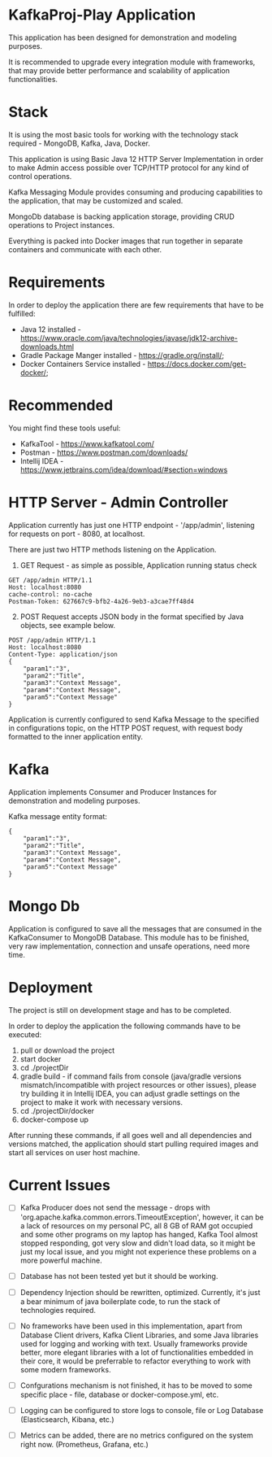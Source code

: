 # KafkaProj-Play Application


This application has been designed for demonstration and modeling purposes. 

It is recommended to upgrade every integration module with frameworks, 
that may provide better performance and scalability of application functionalities. 

# Stack

It is using the most basic tools for working with the technology stack required - MongoDB, Kafka, Java, Docker.

This application is using Basic Java 12 HTTP Server Implementation
in order to make Admin access possible over TCP/HTTP protocol for any kind of control operations. 

Kafka Messaging Module provides consuming and producing capabilities to the application, 
that may be customized and scaled.

MongoDb database is backing application storage, providing CRUD operations to Project instances.

Everything is packed into Docker images that run together in separate containers and communicate with each other.

# Requirements

In order to deploy the application there are few requirements that have to be fulfilled:
 * Java 12 installed - https://www.oracle.com/java/technologies/javase/jdk12-archive-downloads.html
 * Gradle Package Manger installed - https://gradle.org/install/;
 * Docker Containers Service installed - https://docs.docker.com/get-docker/;

# Recommended

You might find these tools useful:

 * KafkaTool - https://www.kafkatool.com/
 * Postman - https://www.postman.com/downloads/
 * Intellij IDEA - https://www.jetbrains.com/idea/download/#section=windows

# HTTP Server - Admin Controller

Application currently has just one HTTP endpoint - '/app/admin', 
listening for requests on port - 8080, at localhost.

There are just two HTTP methods listening on the Application.

1. GET Request - as simple as possible, Application running status check

```
GET /app/admin HTTP/1.1
Host: localhost:8080
cache-control: no-cache
Postman-Token: 627667c9-bfb2-4a26-9eb3-a3cae7ff48d4
```

2. POST Request accepts JSON body in the format specified by Java objects, see example below.

```
POST /app/admin HTTP/1.1
Host: localhost:8080
Content-Type: application/json
{
    "param1":"3",
    "param2":"Title",
    "param3":"Context Message",
    "param4":"Context Message",
    "param5":"Context Message"
}
```

Application is currently configured to send Kafka Message to the specified in configurations topic, 
on the HTTP POST request, with request body formatted to the inner application entity.

# Kafka

Application implements Consumer and Producer Instances for demonstration and modeling purposes. 

Kafka message entity format: 

```
{
    "param1":"3",
    "param2":"Title",
    "param3":"Context Message",
    "param4":"Context Message",
    "param5":"Context Message"
}
```

# Mongo Db

Application is configured to save all the messages that are consumed in the KafkaConsumer to MongoDB Database.
This module has to be finished, very raw implementation, connection and unsafe operations, need more time.

# Deployment

The project is still on development stage and has to be completed.

In order to deploy the application the following commands have to be executed: 
 
 1. pull or download the project
 1. start docker
 1. cd ./projectDir
 1. gradle build - if command fails from console (java/gradle versions mismatch/incompatible with project resources 
 or other issues), please try building it in Intellij IDEA, 
 you can adjust gradle settings on the project
 to make it work with necessary versions.
 1. cd ./projectDir/docker
 1. docker-compose up
 
 After running these commands, if all goes well and all dependencies and versions matched, 
 the application should start pulling required images and start all services on user host machine.  
 
# Current Issues

 - [ ] Kafka Producer does not send the message - drops with 'org.apache.kafka.common.errors.TimeoutException', 
 however, it can be a lack of resources on my personal PC, 
 all 8 GB of RAM got occupied and some other programs on my laptop has hanged, 
 Kafka Tool almost stopped responding, got very slow and didn't load data, 
 so it might be just my local issue, and you might not experience these problems on a more powerful machine.
 
 - [ ] Database has not been tested yet but it should be working. 
 
 - [ ] Dependency Injection should be rewritten, optimized. Currently, it's just a bear minimum of java boilerplate code, 
 to run the stack of technologies required. 
 
 - [ ] No frameworks have been used in this implementation, apart from Database Client drivers, Kafka Client Libraries, 
 and some Java libraries used for logging and working with text. Usually frameworks provide better, 
 more elegant libraries with a lot of functionalities embedded in their core, 
 it would be preferrable to refactor everything to work with some modern frameworks.
 
 - [ ] Confgurations mechanism is not finished, it has to be moved to some specific place - file, database or docker-compose.yml, etc. 
 
 - [ ] Logging can be configured to store logs to console, file or Log Database (Elasticsearch, Kibana, etc.)
 
 - [ ] Metrics can be added, there are no metrics configured on the system right now. (Prometheus, Grafana, etc.)
 
 
 